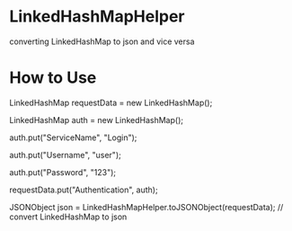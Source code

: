 # LinkedHashMapHelper
converting LinkedHashMap to json and vice versa

# How to Use 

LinkedHashMap requestData = new LinkedHashMap();

LinkedHashMap auth = new LinkedHashMap();

auth.put("ServiceName", "Login");

auth.put("Username", "user");

auth.put("Password", "123");
        
requestData.put("Authentication", auth);
        
JSONObject json = LinkedHashMapHelper.toJSONObject(requestData);  // convert LinkedHashMap to json
